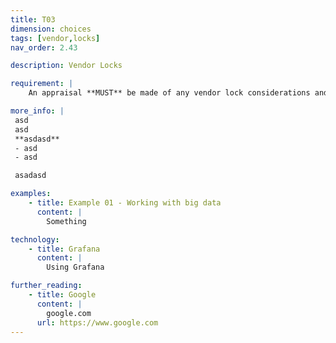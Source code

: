 ```yaml
---
title: T03
dimension: choices
tags: [vendor,locks]
nav_order: 2.43

description: Vendor Locks

requirement: |
    An appraisal **MUST** be made of any vendor lock considerations and associated risks, and these are understood and accepted/mitigated. 

more_info: |
 asd
 asd
 **asdasd**
 - asd 
 - asd

 asadasd

examples: 
    - title: Example 01 - Working with big data
      content: |
        Something

technology:
    - title: Grafana
      content: |
        Using Grafana

further_reading:
    - title: Google
      content: |
        google.com
      url: https://www.google.com
---
```

